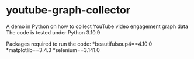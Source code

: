 # youtube-graph-collector
A demo in Python on how to collect YouTube video engagement graph data
The code is tested under Python 3.10.9

Packages required to run the code:
*beautifulsoup4==4.10.0
*matplotlib==3.4.3
*selenium==3.141.0
